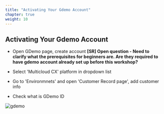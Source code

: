 ```yaml
---
title: "Activating Your Gdemo Account"
chapter: true
weight: 10
---
```



## Activating Your Gdemo Account

- Open GDemo page, create account **[SR] Open question - Need to clarify what the prerequisites for beginners are. Are they required to have gdemo account already set up before this workshop?**

- Select 'Multicloud CX' platform in dropdown list

- Go to 'Environmnets' and open 'Customer Record page', add customer info

- Check what is GDemo ID


![gdemo](/images/Gdemo.PNG)
